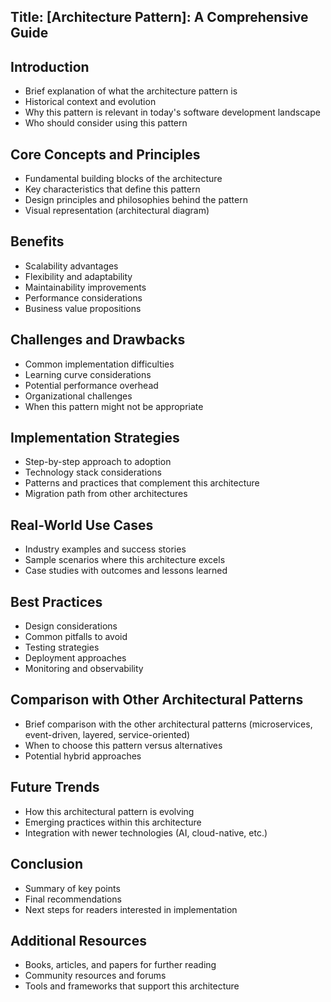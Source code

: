 ## Title: [Architecture Pattern]: A Comprehensive Guide

## Introduction

- Brief explanation of what the architecture pattern is
- Historical context and evolution
- Why this pattern is relevant in today's software development landscape
- Who should consider using this pattern

## Core Concepts and Principles

- Fundamental building blocks of the architecture
- Key characteristics that define this pattern
- Design principles and philosophies behind the pattern
- Visual representation (architectural diagram)

## Benefits

- Scalability advantages
- Flexibility and adaptability
- Maintainability improvements
- Performance considerations
- Business value propositions

## Challenges and Drawbacks

- Common implementation difficulties
- Learning curve considerations
- Potential performance overhead
- Organizational challenges
- When this pattern might not be appropriate

## Implementation Strategies

- Step-by-step approach to adoption
- Technology stack considerations
- Patterns and practices that complement this architecture
- Migration path from other architectures

## Real-World Use Cases

- Industry examples and success stories
- Sample scenarios where this architecture excels
- Case studies with outcomes and lessons learned

## Best Practices

- Design considerations
- Common pitfalls to avoid
- Testing strategies
- Deployment approaches
- Monitoring and observability

## Comparison with Other Architectural Patterns

- Brief comparison with the other architectural patterns (microservices, event-driven, layered, service-oriented)
- When to choose this pattern versus alternatives
- Potential hybrid approaches

## Future Trends

- How this architectural pattern is evolving
- Emerging practices within this architecture
- Integration with newer technologies (AI, cloud-native, etc.)

## Conclusion

- Summary of key points
- Final recommendations
- Next steps for readers interested in implementation

## Additional Resources

- Books, articles, and papers for further reading
- Community resources and forums
- Tools and frameworks that support this architecture
